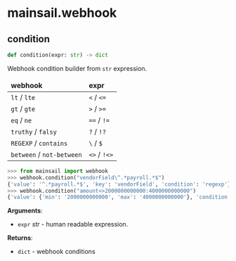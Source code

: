<a id="mainsail.webhook"></a>

# mainsail.webhook

<a id="mainsail.webhook.condition"></a>

## condition

```python
def condition(expr: str) -> dict
```

Webhook condition builder from `str` expression.

<style>td,th{border:none!important;text-align:left;}</style>
webhook                   | expr
------------------------- | ------------
`lt` / `lte`              | `<` / `<=`
`gt` / `gte`              | `>` / `>=`
`eq` / `ne`               | `==` / `!=`
`truthy` / `falsy`        | `?` / `!?`
`REGEXP` / `contains`     | `\` / `$`
`between` / `not-between` | `<>` / `!<>`


```python
>>> from mainsail import webhook
>>> webhook.condition("vendorField\^.*payroll.*$")
{'value': '^.*payroll.*$', 'key': 'vendorField', 'condition': 'regexp'}
>>> webhook.condition("amount<>2000000000000:4000000000000")
{'value': {'min': '2000000000000', 'max': '4000000000000'}, 'condition': 'between', 'key': 'amount'}
```

**Arguments**:

- `expr` _str_ - human readable expression.
  

**Returns**:

- `dict` - webhook conditions

